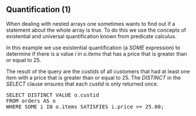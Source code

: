 ## Quantification (1)

When dealing with nested arrays one sometimes wants to find out if a statement
about the whole array is true. To do this we use the concepts of existential
and universal quantification known from predicate calculus.

In this example we use existential quantification (a *SOME* expression) to
determine if there is a value *i* in *o.items* that has a price that is
greater than or equal to 25.

The result of the query are the *custids* of all customers that had at least
one item with a price that is greater than or equal to 25. The *DISTINCT* in
the *SELECT* clause ensures that each *custid* is only returned once.

<pre id="example">
SELECT DISTINCT VALUE o.custid
FROM orders AS o
WHERE SOME i IN o.items SATISFIES i.price >= 25.00;
</pre>
